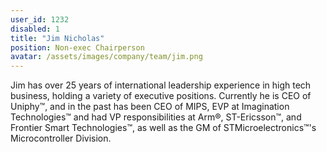 ```yaml
---
user_id: 1232
disabled: 1
title: "Jim Nicholas"
position: Non-exec Chairperson
avatar: /assets/images/company/team/jim.png
---
```


Jim has over 25 years of international leadership experience in high tech business, holding a variety of 
executive positions. Currently he is CEO of Uniphy™, and in the past has been CEO of MIPS, EVP at Imagination 
Technologies™ and had VP responsibilities at Arm®, ST-Ericsson™, and Frontier Smart Technologies™, as well as 
the GM of STMicroelectronics™'s Microcontroller Division.
